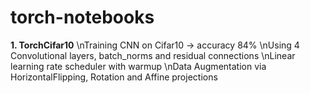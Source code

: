 # torch-notebooks
**1. TorchCifar10**
\nTraining CNN on Cifar10 -> accuracy 84%
\nUsing 4 Convolutional layers, batch_norms and residual connections
\nLinear learning rate scheduler with warmup
\nData Augmentation via HorizontalFlipping, Rotation and Affine projections
